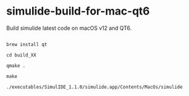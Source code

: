 # simulide-build-for-mac-qt6

Build simulide latest code on macOS v12 and QT6.


```

brew install qt

cd build_XX

qmake .

make

./executables/SimulIDE_1.1.0/simulide.app/Contents/MacOs/simulide
```

